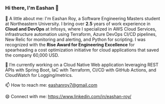 ### Hi there, I'm Eashan 👋

<!--
**eashanroy7/eashanroy7** is a ✨ _special_ ✨ repository because its `README.md` (this file) appears on your GitHub profile.

Here are some ideas to get you started:
-->
🌱 A little about me: I'm Eashan Roy, a Software Engineering Masters student at Northeastern University. I bring over **2.5** years of work experience in **Cloud and DevOps** at Infosys, where I specialized in AWS Cloud Services, infrastructure automation using Terraform, Azure DevOps CI/CD pipelines, New Relic for monitoring and alerting, and Python for scripting. I was recognized with the **Rise Award for Engineering Excellence** for spearheading a cost optimization initiative for cloud applications that saved the company 60,000 USD.

🔭 I’m currently working on a Cloud Native Web application leveraging REST APIs with Spring Boot, IaC with Terraform, CI/CD with GitHub Actions, and CloudWatch for Logging/metrics.

📫 How to reach me: eashanroy7@gmail.com

😄 Connect with me: https://www.linkedin.com/in/eashan-roy/
